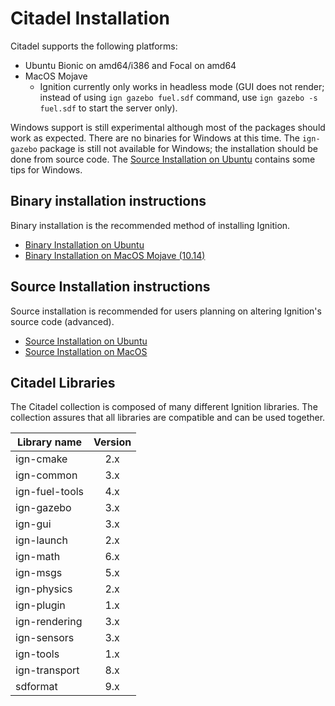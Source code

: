# Citadel Installation

Citadel supports the following platforms:

 * Ubuntu Bionic on amd64/i386 and Focal on amd64
 * MacOS Mojave
     * Ignition currently only works in headless mode
      (GUI does not render; instead of using `ign gazebo fuel.sdf` command, use
      `ign gazebo -s fuel.sdf` to start the server only).

Windows support is still experimental although most of the packages should work
as expected. There are no binaries for Windows at this time. The `ign-gazebo`
package is still not available for Windows; the installation should be done from
source code. The [Source Installation on Ubuntu](install_ubuntu_src)
contains some tips for Windows.

## Binary installation instructions

Binary installation is the recommended method of installing Ignition.

 * [Binary Installation on Ubuntu](install_ubuntu)
 * [Binary Installation on MacOS Mojave (10.14)](install_osx)

## Source Installation instructions

Source installation is recommended for users planning on altering Ignition's source code (advanced).

 * [Source Installation on Ubuntu](install_ubuntu_src)
 * [Source Installation on MacOS](install_osx_src)

## Citadel Libraries

The Citadel collection is composed of many different Ignition libraries. The
collection assures that all libraries are compatible and can be used together.

| Library name       | Version       |
| ------------------ |:-------------:|
|   ign-cmake        |       2.x     |
|   ign-common       |       3.x     |
|   ign-fuel-tools   |       4.x     |
|   ign-gazebo       |       3.x     |
|   ign-gui          |       3.x     |
|   ign-launch       |       2.x     |
|   ign-math         |       6.x     |
|   ign-msgs         |       5.x     |
|   ign-physics      |       2.x     |
|   ign-plugin       |       1.x     |
|   ign-rendering    |       3.x     |
|   ign-sensors      |       3.x     |
|   ign-tools        |       1.x     |
|   ign-transport    |       8.x     |
|   sdformat         |       9.x     |
